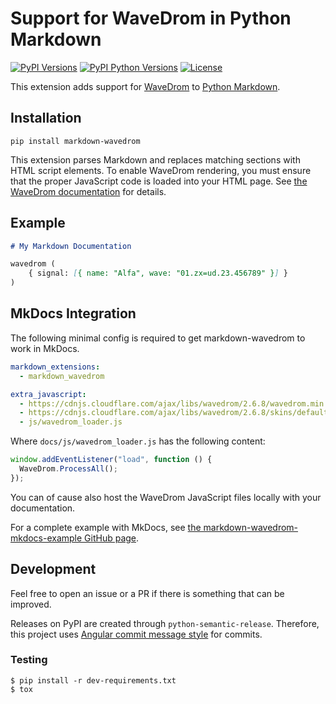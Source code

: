 # Support for WaveDrom in Python Markdown
[![PyPI Versions](https://img.shields.io/pypi/v/markdown-wavedrom.svg)](https://pypi.org/project/markdown-wavedrom/)
[![PyPI Python Versions](https://img.shields.io/pypi/pyversions/markdown-wavedrom.svg)](https://pypi.org/project/markdown-wavedrom/)
[![License](https://img.shields.io/github/license/MaximilianKoestler/markdown-wavedrom.svg)](https://github.com/MaximilianKoestler/markdown-wavedrom)

This extension adds support for [WaveDrom](https://wavedrom.com/) to
[Python Markdown](https://python-markdown.github.io/).

## Installation

```
pip install markdown-wavedrom
```

This extension parses Markdown and replaces matching sections with HTML script elements.
To enable WaveDrom rendering, you must ensure that the proper JavaScript code is loaded into your
HTML page. See [the WaveDrom documentation](https://github.com/wavedrom/wavedrom#web-usage) for
details.

## Example

```markdown
# My Markdown Documentation

wavedrom (
    { signal: [{ name: "Alfa", wave: "01.zx=ud.23.456789" }] }
)
```

## MkDocs Integration
The following minimal config is required to get markdown-wavedrom to work in MkDocs.

```yaml
markdown_extensions:
  - markdown_wavedrom

extra_javascript:
  - https://cdnjs.cloudflare.com/ajax/libs/wavedrom/2.6.8/wavedrom.min.js
  - https://cdnjs.cloudflare.com/ajax/libs/wavedrom/2.6.8/skins/default.js
  - js/wavedrom_loader.js
```

Where `docs/js/wavedrom_loader.js` has the following content:
```js
window.addEventListener("load", function () {
  WaveDrom.ProcessAll();
});
```

You can of cause also host the WaveDrom JavaScript files locally with your documentation.

For a complete example with MkDocs, see [the markdown-wavedrom-mkdocs-example GitHub page](https://maximiliankoestler.github.io/markdown-wavedrom-mkdocs-example/).

## Development

Feel free to open an issue or a PR if there is something that can be improved.

Releases on PyPI are created through `python-semantic-release`.
Therefore, this project uses [Angular commit message style](https://github.com/angular/angular.js/blob/master/DEVELOPERS.md#commits)
for commits.

### Testing

```
$ pip install -r dev-requirements.txt
$ tox
```
